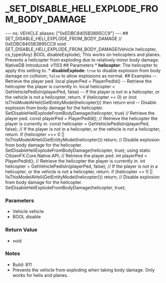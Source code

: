 # _SET_DISABLE_HELI_EXPLODE_FROM_BODY_DAMAGE

--- ns: VEHICLE aliases: ["0xEDBC8405B3895CC9"] --- ## SET_DISABLE_HELI_EXPLODE_FROM_BODY_DAMAGE  // 0xEDBC8405B3895CC9 void SET_DISABLE_HELI_EXPLODE_FROM_BODY_DAMAGE(Vehicle helicopter, cs_type(Any) BOOL disableExplode);  This works on helicopters and planes.  Prevents a helicopter from exploding due to relatively minor body damage.  NativeDB Introduced: v1103  ## Parameters * **helicopter**: The helicopter to apply this setting to. * **disableExplode**: `true` to disable explosion from body damage on collision; `false` to allow explosions as normal.  ## Examples -- Retrieve the player ped. local playerPed = PlayerPedId()  -- Retrieve the helicopter the player is currently in. local helicopter = GetVehiclePedIsIn(playerPed, false)  -- If the player is not in a helicopter, or the vehicle is not a helicopter, return. if (helicopter == 0) or (not IsThisModelAHeli(GetEntityModel(helicopter))) then return end  -- Disable explosion from body damage for the helicopter. SetDisableHeliExplodeFromBodyDamage(helicopter, true)  // Retrieve the player ped. const playerPed = PlayerPedId();  // Retrieve the helicopter the player is currently in. const helicopter = GetVehiclePedIsIn(playerPed, false);  // If the player is not in a helicopter, or the vehicle is not a helicopter, return. if (helicopter === 0 || !IsThisModelAHeli(GetEntityModel(helicopter))) return;  // Disable explosion from body damage for the helicopter. SetDisableHeliExplodeFromBodyDamage(helicopter, true);  using static CitizenFX.Core.Native.API;  // Retrieve the player ped. int playerPed = PlayerPedId();  // Retrieve the helicopter the player is currently in. int helicopter = GetVehiclePedIsIn(playerPed, false);  // If the player is not in a helicopter, or the vehicle is not a helicopter, return. if (helicopter == 0 || !IsThisModelAHeli(GetEntityModel(helicopter))) return;  // Disable explosion from body damage for the helicopter. SetDisableHeliExplodeFromBodyDamage(helicopter, true);

### Parameters
* Vehicle vehicle
* BOOL disable

### Return Value
* void

### Notes
* Build: 811
* Prevents the vehicle from exploding when taking body damage. Only works for helis and planes.

